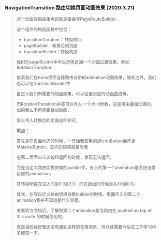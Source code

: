 ### NavigationTransition 路由切换页面动画效果 (2020.3.21)

> 这个动画效果最重点的就是要会写PageRouteBuilder，
>
> 这个组件的构造函数中包含：
>
> - transitionDuration： 转换时间
> - pageBuilder：转换后的页面
> - transitionBuilder：转换构造
>
> 我们在pageBuilder中可以选择返回一个动画过渡效果，例如RotationTransition
>
> 接着我们在turns里面选择路由自带的animation动画效果，除此之外，我们也可以在transitionBuilder中
>
> 自定义我们所需要的动画效果，可以设置对应的动画曲线等。
>
> 而RotationTransition中还可以传入一个child参数，这是用来叠加动画的，如果我么不再需要叠加动画，
>
> 那么传入转换后的页面组件即可。
>
>
> **坑点：**
>
> 首先是在页面构造的时候，一开始我使用的是IconButton而不是MaterialButton，这样的结果就是当我
>
> 在第二页面点击该按钮返回的时候，发现无法返回。
>
> 而在自定义路由切换效果的builder中，传入的第一个animation是系统自带给你的animaition，
>
> 其转换参数在进入时是0.0到1.0，而在退出的时候是从1.0到0.0。
>
> 其次，在写自定义路由切换效果builder的时候，里面传入的第二个animation我并不知道是什么意思。
>
> 查看官方文档后，了解到第二个animation是当路由在 pushed on top of this route 的时候使用的，
>
> 但是当前我好像还没有遇到这样的使用场景，所以还需要今后在工作学习中多留意一下。
